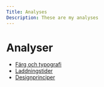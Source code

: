 ```yaml
---
Title: Analyses
Description: These are my analyses
---
```


Analyser
=======================
<ul>
<li><a href="%base_url%/analysis/01_colors">Färg och typografi</a></li>
<li><a href="%base_url%/analysis/02_load">Laddningstider</a></li>
<li><a href="%base_url%/analysis/03_design_principles">Designprinciper</a></li>
</ul>
